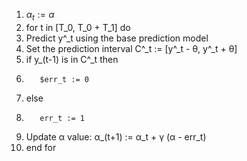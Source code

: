 1. $α_t := α$
2. for t in [T_0, T_0 + T_1] do
3.    Predict y^_t using the base prediction model
4.    Set the prediction interval C^_t := [y^_t - θ, y^_t + θ]
5.    if y_(t-1) is in C^_t then
6.        $err_t := 0
7.    else
8.        err_t := 1
9.    Update α value: α_(t+1) := α_t + γ (α - err_t)
10. end for